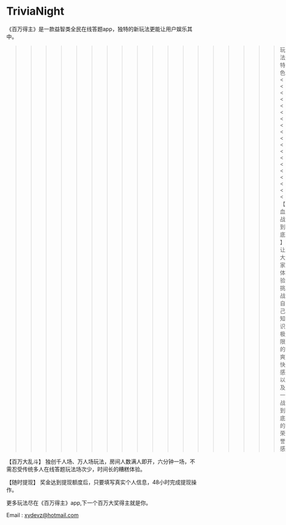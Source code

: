 # TriviaNight

《百万得主》是一款益智类全民在线答题app，独特的新玩法更能让用户娱乐其中。

>>>>>>>>>>>>>>>>>>玩法特色<<<<<<<<<<<<<<<<<<<
【血战到底】
让大家体验挑战自己知识极限的爽快感以及一战到底的荣誉感

【百万大乱斗】
独创千人场、万人场玩法，房间人数满人即开，六分钟一场，不需忍受传统多人在线答题玩法场次少，时间长的糟糕体验。

【随时提现】
奖金达到提现额度后，只要填写真实个人信息，48小时完成提现操作。

更多玩法尽在《百万得主》app,下一个百万大奖得主就是你。

Email : xydevz@hotmail.com

